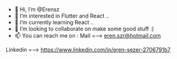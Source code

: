 - 👋 Hi, I’m @Erensz
- 👀 I’m interested in Flutter and React ..
- 🌱 I’m currently learning React ..
- 💞️ I’m looking to collaborate on make some good stuff :)
- 📫 You can reach me on :
 Mail =–> eren.szr@hotmail.com
 
 Linkedin =–> https://www.linkedin.com/in/eren-sezer-2706791b7
